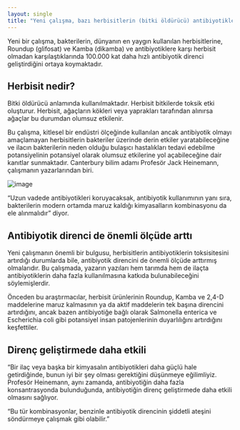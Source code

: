 ```yaml
---
layout: single
title: "Yeni çalışma, bazı herbisitlerin (bitki öldürücü) antibiyotiklerin direncini fazlalaştığını gösterdi"
---
```


Yeni bir çalışma, bakterilerin, dünyanın en yaygın kullanılan herbisitlerine, Roundup (glifosat) ve Kamba (dikamba) ve antibiyotiklere karşı herbisit olmadan karşılaştıklarında 100.000 kat daha hızlı antibiyotik direnci geliştirdiğini ortaya koymaktadır.

Herbisit nedir?
-
Bitki öldürücü anlamında kullanılmaktadır. Herbisit bitkilerde toksik etki oluşturur. Herbisit, ağaçların kökleri veya yaprakları tarafından alınırsa ağaçlar bu durumdan olumsuz etkilenir.

Bu çalışma, kitlesel bir endüstri ölçeğinde kullanılan ancak antibiyotik olmayı amaçlamayan herbisitlerin bakteriler üzerinde derin etkiler yaratabileceğine ve ilacın bakterilerin neden olduğu bulaşıcı hastalıkları tedavi edebilme potansiyelinin potansiyel olarak olumsuz etkilerine yol açabileceğine dair kanıtlar sunmaktadır. Canterbury bilim adamı Profesör Jack Heinemann, çalışmanın yazarlarından biri.

![image](https://sustainablepulse.com/wp-content/uploads/2018/10/antibiotics-644x363.jpg)

“Uzun vadede antibiyotikleri koruyacaksak, antibiyotik kullanımının yanı sıra, bakterilerin modern ortamda maruz kaldığı kimyasalların kombinasyonu da ele alınmalıdır” diyor.

Antibiyotik direnci de önemli ölçüde arttı
-
Yeni çalışmanın önemli bir bulgusu, herbisitlerin antibiyotiklerin toksisitesini artırdığı durumlarda bile, antibiyotik direncini de önemli ölçüde arttırmış olmalarıdır. Bu çalışmada, yazarın yazıları hem tarımda hem de ilaçta antibiyotiklerin daha fazla kullanılmasına katkıda bulunabileceğini söylemişlerdir.

Önceden bu araştırmacılar, herbisit ürünlerinin Roundup, Kamba ve 2,4-D maddelerine maruz kalmasının ya da aktif maddelerin tek başına direncini artırdığını, ancak bazen antibiyotiğe bağlı olarak Salmonella enterica ve Escherichia coli gibi potansiyel insan patojenlerinin duyarlılığını artırdığını keşfettiler.

Direnç geliştirmede daha etkili
-
“Bir ilaç veya başka bir kimyasalın antibiyotikleri daha güçlü hale getirdiğinde, bunun iyi bir şey olması gerektiğini düşünmeye eğilimliyiz. Profesör Heinemann, aynı zamanda, antibiyotiğin daha fazla konsantrasyonda bulunduğunda, antibiyotiğin direnç geliştirmede daha etkili olmasını sağlıyor.

“Bu tür kombinasyonlar, benzinle antibiyotik direncinin şiddetli ateşini söndürmeye çalışmak gibi olabilir.”
